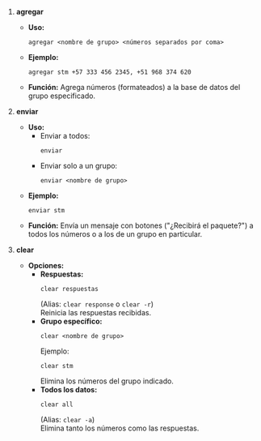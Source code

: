 1. **agregar**  
   - **Uso:**  
     ```
     agregar <nombre de grupo> <números separados por coma>
     ```  
   - **Ejemplo:**  
     ```
     agregar stm +57 333 456 2345, +51 968 374 620
     ```  
   - **Función:** Agrega números (formateados) a la base de datos del grupo especificado.

2. **enviar**  
   - **Uso:**  
     - Enviar a todos:
       ```
       enviar
       ```  
     - Enviar solo a un grupo:
       ```
       enviar <nombre de grupo>
       ```  
   - **Ejemplo:**  
     ```
     enviar stm
     ```  
   - **Función:** Envía un mensaje con botones ("¿Recibirá el paquete?") a todos los números o a los de un grupo en particular.

3. **clear**  
   - **Opciones:**  
     - **Respuestas:**  
       ```
       clear respuestas
       ```  
       (Alias: `clear response` o `clear -r`)  
       Reinicia las respuestas recibidas.
     - **Grupo específico:**  
       ```
       clear <nombre de grupo>
       ```  
       Ejemplo:  
       ```
       clear stm
       ```  
       Elimina los números del grupo indicado.
     - **Todos los datos:**  
       ```
       clear all
       ```  
       (Alias: `clear -a`)  
       Elimina tanto los números como las respuestas.
